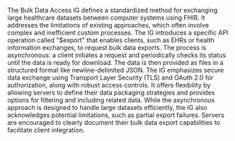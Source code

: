 The Bulk Data Access IG defines a standardized method for exchanging large healthcare datasets between computer systems using FHIR. It addresses the limitations of existing approaches, which often involve complex and inefficient custom processes. The IG introduces a specific API operation called "$export" that enables clients, such as EHRs or health information exchanges, to request bulk data exports. The process is asynchronous: a client initiates a request and periodically checks its status until the data is ready for download. The data is then provided as files in a structured format like newline-delimited JSON. The IG emphasizes secure data exchange using Transport Layer Security (TLS) and OAuth 2.0 for authorization, along with robust access controls. It offers flexibility by allowing servers to define their data packaging strategies and provides options for filtering and including related data. While the asynchronous approach is designed to handle large datasets efficiently, the IG also acknowledges potential limitations, such as partial export failures. Servers are encouraged to clearly document their bulk data export capabilities to facilitate client integration. 
